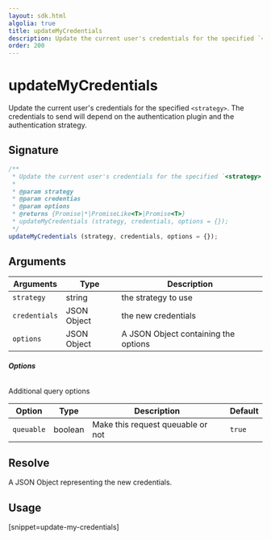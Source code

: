 ```yaml
---
layout: sdk.html
algolia: true
title: updateMyCredentials
description: Update the current user's credentials for the specified `<strategy>`.
order: 200
---
```


# updateMyCredentials

Update the current user's credentials for the specified `<strategy>`. The credentials to send will depend on the authentication plugin and the authentication strategy.

## Signature

```javascript
/**
 * Update the current user's credentials for the specified `<strategy>`.
 * 
 * @param strategy
 * @param credentias
 * @param options
 * @returns {Promise|*|PromiseLike<T>|Promise<T>}
 * updateMyCredentials (strategy, credentials, options = {});
 */
updateMyCredentials (strategy, credentials, options = {});
```

## Arguments

| Arguments    | Type    | Description
|--------------|---------|-------------
| `strategy` | string | the strategy to use
| `credentials` | JSON Object | the new credentials
| `options`  | JSON Object | A JSON Object containing the options


###### **Options**

Additional query options

| Option     | Type    | Description                       | Default |
| ---------- | ------- | --------------------------------- | ------- |
| `queuable` | boolean | Make this request queuable or not | `true`  |


## Resolve

A JSON Object representing the new credentials.

## Usage

[snippet=update-my-credentials]
